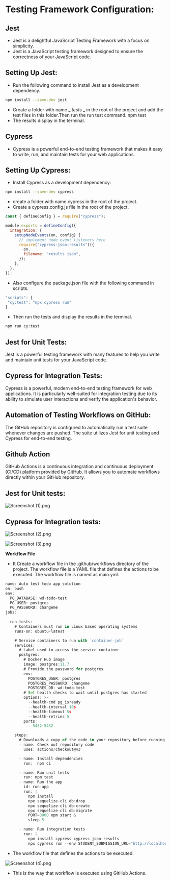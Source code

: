 # Testing Framework Configuration:
## **Jest**
* Jest is a delightful JavaScript Testing Framework with a focus on simplicity.
* Jest is a JavaScript testing framework designed to ensure the correctness of your JavaScript code.
## Setting Up Jest:
* Run the following command to install Jest as a development dependency.
```bash  
npm install --save-dev jest
```
* Create a folder with name _ _tests_ _ in the root of the project and add the test files in this folder.Then run the run test command.
npm test
* The results display in the terminal.
## **Cypress**

* Cypress is a powerful end-to-end testing framework that makes it easy to write, run, and maintain tests for your web applications.
## Setting Up Cypress:
* Install Cypress as a development dependency:
```bash
npm install --save-dev cypress
```
* create a folder with name cypress in the root of the project.
* Create a cypress.config.js file in the root of the project.
```javascript
const { defineConfig } = require("cypress");

module.exports = defineConfig({
  integration: {
    setupNodeEvents(on, config) {
      // implement node event listeners here
      require("cypress-json-results")({
        on,
        filename: "results.json",
      });
    },
  },
});
```
* Also configure the package.json file with the following command in scripts.
```javascript
"scripts": {
 "cy:test": "npx cypress run"
}
```
* Then run the tests and display the results in the terminal.
```bash
npm run cy:test
```
## Jest for Unit Tests:
Jest is a powerful testing framework with many features to help you write and maintain unit tests for your JavaScript code.
## Cypress for Integration Tests:
Cypress is a powerful, modern end-to-end testing framework for web applications. It is particularly well-suited for integration testing due to its ability to simulate user interactions and verify the application's behavior.
## **Automation of Testing Workflows on GitHub**:

The GitHub repository is configured to automatically run a test suite whenever changes are pushed. The suite utilizes Jest for unit testing and Cypress for end-to-end testing.
## **Github Action**
GitHub Actions is a continuous integration and continuous deployment (CI/CD) platform provided by GitHub. It allows you to automate workflows directly within your GitHub repository.
## **Jest for Unit tests**:

![Screenshot (1).png](https://www.pupilfirst.school/markdown_attachments/7317/SQaGx4o4ICHip4f2pc2Pug)

## **Cypress for Integration tests**:

![Screenshot (2).png](https://www.pupilfirst.school/markdown_attachments/7318/9-8lc3_8Cg7_P1YfXMmVXg)

![Screenshot (3).png](https://www.pupilfirst.school/markdown_attachments/7319/qwd939ArzIXsIQmMA0cH0w)

**Workflow File**
* It Create a workflow file in the .github/workflows directory of the project. The workflow file is a YAML file that defines the actions to be executed. The workflow file is named as main.yml.
```javascript
name: Auto test todo app solution
on: push
env:
  PG_DATABASE: wd-todo-test
  PG_USER: postgres
  PG_PASSWORD: changeme
jobs:
  
  run-tests:
    # Containers must run in Linux based operating systems
    runs-on: ubuntu-latest

    # Service containers to run with `container-job`
    services:
      # Label used to access the service container
      postgres:
        # Docker Hub image
        image: postgres:11.7
        # Provide the password for postgres
        env:
          POSTGRES_USER: postgres
          POSTGRES_PASSWORD: changeme
          POSTGRES_DB: wd-todo-test
        # Set health checks to wait until postgres has started
        options: >-
          --health-cmd pg_isready
          --health-interval 10s
          --health-timeout 5s
          --health-retries 5
        ports:
          - 5432:5432

    steps:
      # Downloads a copy of the code in your repository before running CI tests
      - name: Check out repository code
        uses: actions/checkout@v3

      - name: Install dependencies
        run:  npm ci

      - name: Run unit tests
        run: npm test
      - name: Run the app
        id: run-app
        run: |
          npm install
          npx sequelize-cli db:drop
          npx sequelize-cli db:create
          npx sequelize-cli db:migrate
          PORT=3000 npm start &
          sleep 5

      - name: Run integration tests
        run: |
          npm install cypress cypress-json-results
          npx cypress run --env STUDENT_SUBMISSION_URL="http://localhost:3000/"
```
* The workflow file that defines the actions to be executed.


![Screenshot (4).png](https://www.pupilfirst.school/markdown_attachments/7320/O5oXuRGDHMOdIS_rhMdgBQ)
* This is the way that workflow is executed using GitHub Actions.
